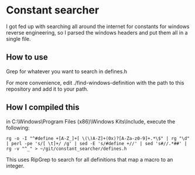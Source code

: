 # Constant searcher

I got fed up with searching all around the internet for constants for windows reverse engineering, so I parsed the windows headers and put them all in a single file.

## How to use

Grep for whatever you want to search in defines.h

For more convenience, edit ./find-windows-definition with the path to this repository and add it to your path.

## How I compiled this

in C:\Windows\Program Files (x86)\Windows Kits\Include, execute the following:

    rg -o -I "^#define +[A-Z_]+[ \(\)A-Z]+(0x)?[A-Za-z0-9]+.*\$" | rg "\d" | perl -pe 's/[ \t]+/ /g' | sed -E 's/#define +//' | sed 's#//.*##' | rg -v "^_" > ~/git/constant_searcher/defines.h

This uses RipGrep to search for all definitions that map a macro to an integer.
